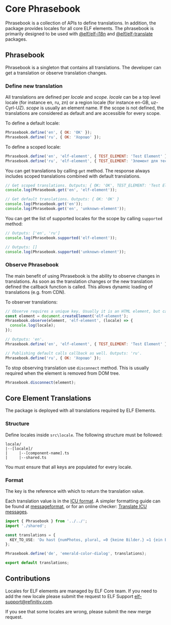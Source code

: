 # Core Phrasebook

Phrasebook is a collection of APIs to define translations. In addition, the package provides locales for all core ELF elements. The phrasebook is primarily designed to be used with [@elf/elf-i18n](https://git.sami.int.thomsonreuters.com/elf/elf-i18n) and [@elf/elf-translate](https://git.sami.int.thomsonreuters.com/elf/elf-translate) packages.

## Phrasebook

Phrasebook is a singleton that contains all translations. The developer can get a translation or observe translation changes.

### Define new translation

All translations are defined per *locale* and *scope*. *locale* can be a top level locale (for instance en, ru, zn) or a region locale (for instance en-GB, uz-Cyrl-UZ). *scope* is usually an element name. If the scope is not defined, the translations are considered as default and are accessible for every scope.

To define a default locale:

``` js
Phrasebook.define('en', { OK: 'OK' });
Phrasebook.define('ru', { OK: 'Хорошо' });
```

To define a scoped locale:

``` js
Phrasebook.define('en', 'elf-element', { TEST_ELEMENT: 'Test Element' });
Phrasebook.define('ru', 'elf-element', { TEST_ELEMENT: 'Элемент для тестирования' });
```

You can get translations by calling `get` method. The response always includes scoped translations combined with default translations.

``` js
// Get scoped translations. Outputs: { OK: 'OK', TEST_ELEMENT: 'Test Element' }
console.log(Phrasebook.get('en', 'elf-element'));

// Get default translations. Outputs: { OK: 'OK' }
console.log(Phrasebook.get('en'));
console.log(Phrasebook.get('en', 'unknown-element'));
```

You can get the list of supported locales for the scope by calling `supported` method:

``` js
// Outputs: ['en', 'ru']
console.log(Phrasebook.supported('elf-element'));

// Outputs: []
console.log(Phrasebook.supported('unknown-element'));
```

### Observe Phrasebook
The main benefit of using Phrasebook is the ability to observe changes in translations. As soon as the translation changes or the new translation defined the callback function is called. This allows dynamic loading of translations (e.g. from CDN).

To observer translations:

``` js
// Observe requires a unique key. Usually it is an HTML element, but can be any object, like Symbol
const element = document.createElement('elf-element');
Phrasebook.observe(element, 'elf-element', (locale) => {
  console.log(locale);
});

// Outputs: 'en'.
Phrasebook.define('en', 'elf-element', { TEST_ELEMENT: 'Test Element' });

// Publishing default calls callback as well. Outputs: 'ru'.
Phrasebook.define('ru', { OK: 'Хорошо' });
```

To stop observing translation use `disconnect` method. This is usually required when the element is removed from DOM tree.

``` js
Phrasebook.disconnect(element);
```

## Core Element Translations

The package is deployed with all translations required by ELF Elements. 

### Structure

Define locales inside `src\locale`. The following structure must be followed:

```
locale/
|--[locale]/
|     |--[component-name].ts
|     |--shared.ts
```

You must ensure that all keys are populated for every locale.

### Format

The key is the reference with which to return the translation value.

Each translation value is in the [ICU format](http://userguide.icu-project.org/formatparse/messages).
A simpler formatting guide can be found at [messageformat](https://messageformat.github.io/messageformat/page-guide), or for an online checker: [Translate ICU messages](https://format-message.github.io/icu-message-format-for-translators/).

``` ts
import { Phrasebook } from '../../';
import './shared';

const translations = {
  KEY_TO_USE: 'Du hast {numPhotos, plural, =0 {keine Bilder.} =1 {ein Bild.} other {# Bilder.}}'
};

Phrasebook.define('de', 'emerald-color-dialog', translations);

export default translations;
```

## Contributions

Locales for ELF elements are managed by ELF Core team. If you need to add the new locale please submit the request to ELF Support <elf-support@refinitiv.com>.

If you see that some locales are wrong, please submit the new merge request.
